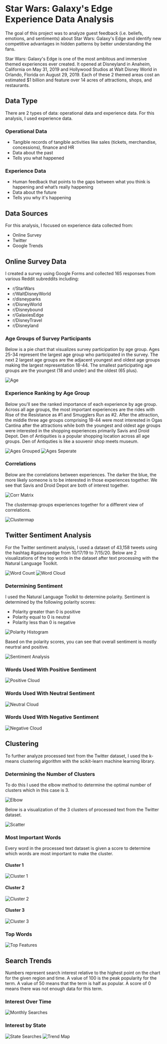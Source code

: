 # Star Wars: Galaxy's Edge Experience Data Analysis
The goal of this project was to analyze guest feedback (i.e. beliefs, emotions, and sentiments) about Star Wars: Galaxy's Edge and identify new competitive advantages in hidden patterns by better understanding the fans.

Star Wars: Galaxy's Edge is one of the most ambitous and immersive themed experiences ever created. It opened at Disneyland in Anaheim, California on May 31, 2019 and Hollywood Studios at Walt Disney World in Orlando, Florida on August 29, 2019. Each of these 2 themed areas cost an estimated $1 billion and feature over 14 acres of attractions, shops, and restaurants.

## Data Type
There are 2 types of data: operational data and experience data. For this analysis, I used experience data.

### Operational Data
* Tangible records of tangible activities like sales (tickets, merchandise, concessions), finance and HR
* Data about the past
* Tells you what happened

### Experience Data
* Human feedback that points to the gaps between what you think is happening and what’s really happening
* Data about the future
* Tells you why it's happening

## Data Sources
For this analysis, I focused on experience data collected from:
* Online Survey
* Twitter
* Google Trends

## Online Survey Data
I created a survey using Google Forms and collected 165 responses from various Reddit subreddits including: 

* r/StarWars 
* r/WaltDisneyWorld 
* r/disneyparks 
* r/DisneyWorld 
* r/Disneybound 
* r/GalaxiesEdge 
* r/DisneyTravel 
* r/Disneyland

### Age Groups of Survey Participants
Below is a pie chart that visualizes survey participation by age group. Ages 25-34 represent the largest age group who participated in the survey. The next 2 largest age groups are the adjacent youngest and oldest age groups making the largest representation 18-44. The smallest participating age groups are the youngest (18 and under) and the oldest (65 plus).

![Age](images/age.png)

### Experience Ranking by Age Group
Below you'll see the ranked importance of each experience by age group. Across all age groups, the most important experiences are the rides with Rise of the Resistance as #1 and Smugglers Run as #2. After the attraction, the middle three age groups comprising 18-44 were most interested in Ogas Cantina after the attractions while both the youngest and oldest age groups were interested in the shopping experiences primarily Savis and Droid Depot. Den of Antiquities is a popular shopping location across all age groups. Den of Antiquties is like a souvenir shop meets museum.

![Ages Grouped](images/age_grouped.png)
![Ages Seperate](images/age_seperate.png)

### Correlations
Below are the correlations between experiences. The darker the blue, the more likely someone is to be interested in those experiences together. We see that Savis and Droid Depot are both of interest together.

![Corr Matrix](images/corrmatrix.png)

The clustermap groups experiences together for a different view of correlations.

![Clustermap](images/clustermap.png)

## Twitter Sentiment Analysis
For the Twitter sentiment analysis, I used a dataset of 43,158 tweets using the hashtag #galaxysedge from 10/17/19 to 7/15/20. Below are 2 visualizations of the top words in the dataset after text processing with the Natural Language Toolkit.

![Word Count](images/word_count.png)
![Word Cloud](images/word_cloud.png)


### Determining Sentiment
I used the Natural Language Toolkit to determine polarity. Sentiment is determined by the following polarity scores:

* Polarity greater than 0 is positive
* Polarity equal to 0 is neutral
* Polarity less than 0 is negative

![Polarity Histogram](images/polarity_histogram.png)

Based on the polarity scores, you can see that overall sentiment is mostly neurtral and positive.

![Sentiment Analysis](images/sentiment_analysis.png)

### Words Used With Positive Sentiment
![Positive Cloud](images/positive_cloud.png)

### Words Used With Neutral Sentiment
![Neutral Cloud](images/neutral_cloud.png)

### Words Used With Negative Sentiment
![Negative Cloud](images/negative_cloud.png)

## Clustering
To further analyze processed text from the Twitter dataset, I used the k-means clustering algorithm with the scikit-learn machine learning library. 

### Determining the Number of Clusters
To do this I used the elbow method to determine the optimal number of clusters which in this case is 3.

![Elbow](images/elbow.png)

Below is a visualization of the 3 clusters of processed text from the Twitter dataset.

![Scatter](images/scatter.png)

### Most Important Words
Every word in the processed text dataset is given a score to determine which words are most important to make the cluster.

#### Cluster 1
![Cluster 1](images/cluster1.png)

#### Cluster 2
![Cluster 2](images/cluster2.png)

#### Cluster 3
![Cluster 3](images/cluster3.png)

### Top Words
![Top Features](images/top_features.png)

## Search Trends
Numbers represent search interest relative to the highest point on the chart for the given region and time. A value of 100 is the peak popularity for the term. A value of 50 means that the term is half as popular. A score of 0 means there was not enough data for this term.

### Interest Over Time
![Monthly Searches](images/monthly_searches.png)

### Interest by State
![State Searches](images/state_searches.png)
![Trend Map](images/trend_map.png)
